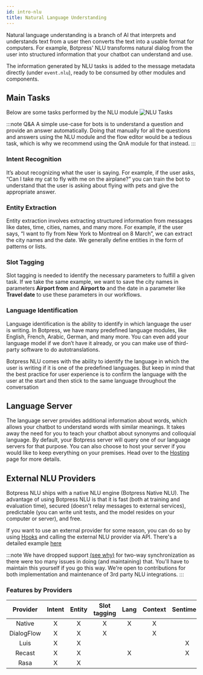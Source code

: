```yaml
---
id: intro-nlu
title: Natural Language Understanding 
---
```


Natural language understanding is a branch of AI that interprets and understands text from a user then converts the text into a usable format for computers. For example, Botpress' NLU transforms natural dialog from the user into structured information that your chatbot can understand and use. 

The information generated by NLU tasks is added to the message metadata directly (under `event.nlu`), ready to be consumed by other modules and components.

## Main Tasks
Below are some tasks performed by the NLU module
![NLU Tasks](/assets/nlu-overview.png)

:::note Q&A
A simple use-case for bots is to understand a question and provide an answer automatically. Doing that manually for all the questions and answers using the NLU module and the flow editor would be a tedious task, which is why we recommend using the QnA module for that instead.
:::

### Intent Recognition
It’s about recognizing what the user is saying. For example, if the user asks, “Can I take my cat to fly with me on the airplane?” you can train the bot to understand that the user is asking about flying with pets and give the appropriate answer.

### Entity Extraction
Entity extraction involves extracting structured information from messages like dates, time, cities, names, and many more. For example, if the user says, “I want to fly from New York to Montreal on 8 March”, we can extract the city names and the date. We generally define entities in the form of patterns or lists.

### Slot Tagging
Slot tagging is needed to identify the necessary parameters to fulfill a given task. If we take the same example, we want to save the city names in parameters **Airport from** and **Airport to** and the date in a parameter like **Travel date** to use these parameters in our workflows. 

### Language Identification 
Language identification is the ability to identify in which language the user is writing. In Botpress, we have many predefined language modules, like English, French, Arabic, German, and many more. You can even add your language model if we don’t have it already, or you can make use of third-party software to do autotranslations.

Botpress NLU comes with the ability to identify the language in which the user is writing if it is one of the predefined languages. But keep in mind that the best practice for user experience is to confirm the language with the user at the start and then stick to the same language throughout the conversation

## Language Server
The language server provides additional information about words, which allows your chatbot to understand words with similar meanings. It takes away the need for you to teach your chatbot about synonyms and colloquial language. By default, your Botpress server will query one of our language servers for that purpose. You can also choose to host your server if you would like to keep everything on your premises. Head over to the [Hosting](../infrastructure/hosting#running-your-language-server) page for more details.

## External NLU Providers
Botpress NLU ships with a native NLU engine (Botpress Native NLU). The advantage of using Botpress NLU is that it is fast (both at training and evaluation time), secured (doesn't relay messages to external services), predictable (you can write unit tests, and the model resides on your computer or server), and free.

If you want to use an external provider for some reason, you can do so by using [Hooks](code#hooks) and calling the external NLU provider via API. There's a detailed example [here](../nlu/3rd-party-NLU)

:::note
We have dropped support [(see why)](https://github.com/botpress/botpress/pull/1170) for two-way synchronization as there were too many issues in doing (and maintaining) that. You'll have to maintain this yourself if you go this way. We're open to contributions for both implementation and maintenance of 3rd party NLU integrations.
:::

### Features by Providers
|  Provider  | Intent | Entity | Slot tagging | Lang | Context | Sentiment |
| :--------: | :----: | :----: | :----------: | :--: | :-----: | :-------: |
|   Native   |   X    |   X    |      X       |  X   |    X    |           |
| DialogFlow |   X    |   X    |      X       |      |    X    |           |
|    Luis    |   X    |   X    |              |      |         |     X     |
|   Recast   |   X    |   X    |              |  X   |         |     X     |
|    Rasa    |   X    |   X    |              |      |         |           |
